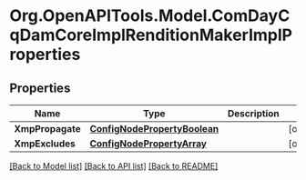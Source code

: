 # Org.OpenAPITools.Model.ComDayCqDamCoreImplRenditionMakerImplProperties
## Properties

Name | Type | Description | Notes
------------ | ------------- | ------------- | -------------
**XmpPropagate** | [**ConfigNodePropertyBoolean**](ConfigNodePropertyBoolean.md) |  | [optional] 
**XmpExcludes** | [**ConfigNodePropertyArray**](ConfigNodePropertyArray.md) |  | [optional] 

[[Back to Model list]](../README.md#documentation-for-models) [[Back to API list]](../README.md#documentation-for-api-endpoints) [[Back to README]](../README.md)

